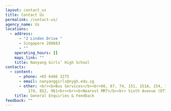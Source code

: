 ```yaml
---
layout: contact_us
title: Contact Us
permalink: /contact-us/
agency_name: Us
locations:
  - address:
      - "2 Linden Drive "
      - Singapore 288683
      - ""
    operating_hours: []
    maps_link: ""
    title: Nanyang Girls’ High School
contacts:
  - content:
      - phone: +65 6466 3275
      - email: nanyanggirls@nygh.edu.sg
      - other: <br><b>Bus Services</b><br>66, 67, 74, 151, 151A, 154, 156, 157, 170,
          174, 852, 961<br><br><b>Nearest MRT</b><br> Sixth Avenue (DT7)
    title: General Enquiries & Feedback
feedback: ""
---
```

